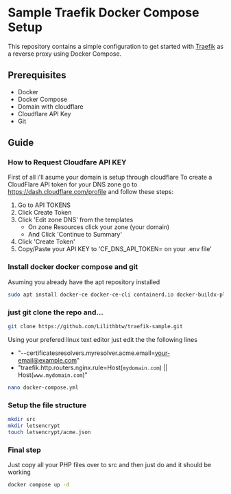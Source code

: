 # Sample Traefik Docker Compose Setup

This repository contains a simple configuration to get started with [Traefik](https://traefik.io/) as a reverse proxy using Docker Compose.

## Prerequisites

- Docker
- Docker Compose
- Domain with cloudflare
- Cloudflare API Key
- Git
  
## Guide
### How to Request Cloudfare API KEY
First of all i'll asume your domain is setup through cloudflare
To create a CloudFlare API token for your DNS zone go to https://dash.cloudflare.com/profile and follow these steps:
1. Go to API TOKENS
2. Click Create Token
3. Click 'Edit zone DNS' from the templates
   - On zone Resources click your zone (your domain)
   - And Click 'Continue to Summary'
4. Click 'Create Token'
5. Copy/Paste your API KEY to 'CF_DNS_API_TOKEN= on your .env file'
### Install docker docker compose and git 
Asuming you already have the apt repository installed 

```bash
sudo apt install docker-ce docker-ce-cli containerd.io docker-buildx-plugin docker-compose-plugin git
```

### just git clone the repo and...
```bash
git clone https://github.com/Lilithbtw/traefik-sample.git
```
Using your prefered linux text editor just edit the the following lines

- "--certificatesresolvers.myresolver.acme.email=your-email@example.com"
- "traefik.http.routers.nginx.rule=Host(`mydomain.com`) || Host(`www.mydomain.com`)"
```bash
nano docker-compose.yml
```
### Setup the file structure
```bash
mkdir src
mkdir letsencrypt
touch letsencrypt/acme.json
```

### Final step
Just copy all your PHP files over to src and then just do and it should be working
```bash
docker compose up -d
```
